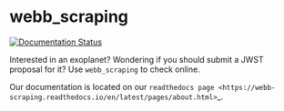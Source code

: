 # webb_scraping
[![Documentation Status](https://readthedocs.org/projects/webb-scraping/badge/?version=latest)](https://webb-scraping.readthedocs.io/en/latest/?badge=latest)


Interested in an exoplanet? Wondering if you should submit a JWST proposal for it? Use ```webb_scraping``` to check online.

Our documentation is located on our `readthedocs page <https://webb-scraping.readthedocs.io/en/latest/pages/about.html>`_.
